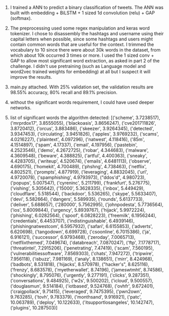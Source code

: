 1. I trained a ANN to predict a binary classification of tweets. The ANN was built with embedding + BiLSTM + 1
sized 1d convolution (relu) + GAP (softmax).
2. The preprocessing used some regex manipulation and keras word tokenizer. I chose to disassembly the
hashtags and username using their capital letters when possible, since some hashtags and users might contain
common words that are useful for the context. I trimmed the vocabulary to 10 since there were about 30k words
in the dataset, from which about 10k occurred 3 times or more. I used the 1 sized conv + GAP to allow most
significant word extraction, as asked in part 2 of the challenge. I didn't use pretraining (such as Language
model and word2vec trained weights for embedding) at all but I suspect it will improve the results.
3. main.py attached. With 25% validation set, the validation results are 98.55% accuracy, 80% recall and 89.1%
precision.
4. without the significant words requirement, I could have used deeper networks.

5. list of significant words the algorithm detected:
[('scheme', 3.7238517), ('mrprdox17', 3.8555055), ('blackoasis', 3.8656247), ('cve201711826', 3.8720412),
('orcus', 3.883486), ('skeezer', 3.9264345), ('detected', 3.9347453), ('circulating', 3.9451826), ('apples',
3.9769232), ('scams', 4.0216227), ('plaintext', 4.097296), ('natwest', 4.118416), ('85m', 4.1514897), ('spam',
4.17337), ('email', 4.197956), ('pastebin', 4.2523546), ('demo', 4.2672725), ('robar', 4.344683), ('malware',
4.3609548), ('beware', 4.388825), ('artful', 4.400363), ('sneaky', 4.4283705), ('writeup', 4.520674),
('emails', 4.6481113), ('observe', 4.690175), ('homekit', 4.700489), ('phshng', 4.738463), ('netflix',
4.802521), ('prompts', 4.877919), ('leveraging', 4.8832045), ('url', 4.9720078), ('spamphishing', 4.9793973),
("ddos'd", 4.980723), ('popups', 5.007547), ('cyreninc', 5.211799), ('frankfurt', 5.276775), ('vishing',
5.305642), ('15000', 5.3628335), ('inbox', 5.449429), ('cloudflare', 5.518544), ('backdoor', 5.536265),
('skype', 5.5633407), ('devi', 5.582664), ('dangers', 5.589935), ('rounds', 5.6137733), ('deliver', 5.688657),
('280000', 5.7562995), ('johnpodesta', 5.7736564), ('ios', 5.8009844), ('urgency', 5.8939767), ('hijack',
5.9972224), ('phishing', 6.0282564), ('spoof', 6.0828223), ('freemilk', 6.1956244), ('credentials',
6.4453707), ('indistinguishable', 6.4939146), ('phishingnatwestcom', 6.5957932), ('safari', 6.6155853),
('adverts', 6.620698), ('tangodown', 6.699728), ('csoonline', 6.7015386), ('ja', 6.916121), ('successor',
6.9793468), ('zeroday', 7.0065713), ('netflixthemed', 7.049674), ('databreach', 7.0870247), ('ftp',
7.1778717), ('threatintel', 7.2915206), ('penetrating', 7.47419), ('scam', 7.560195),
('vulnerabilitiessoftware', 7.8569303), ('chats', 7.947272), ('tripwire', 7.956118), ('isbuzz', 7.981169),
('analy', 8.138651), ('mirr', 8.424968), ('badbots', 8.531818), ('hijacks', 8.570978), ("hacker's", 8.625116),
('frenzy', 8.683578), ('myetherwallet', 8.74196), ('jameswtmht', 8.74586), ('shockingly', 8.795076),
('urgently', 9.277191), ('clicks', 9.287351), ('conversations', 9.484925), ('w2s', 9.500202), ('icloud',
9.500557), ('douglasmun', 9.514184), ('iotbased', 9.524768), ('ovhfr', 9.672401), ('craigpollack', 9.71415),
('leveraged', 9.7475395), ('pwn2own', 9.763285), ('tovh', 9.783379), ('monthsand', 9.916921), ('patc',
10.063789), ('deploy', 10.122633), ('itsupportlosangeles', 10.142747), ('plugins', 10.287503)]
